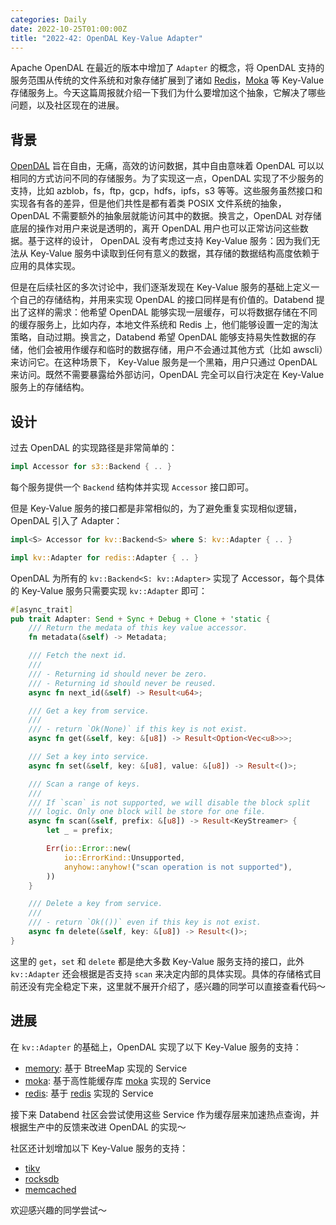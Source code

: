 ```yaml
---
categories: Daily
date: 2022-10-25T01:00:00Z
title: "2022-42: OpenDAL Key-Value Adapter"
---
```


Apache OpenDAL 在最近的版本中增加了 `Adapter` 的概念，将 OpenDAL 支持的服务范围从传统的文件系统和对象存储扩展到了诸如 [Redis](https://redis.io/)，[Moka](https://github.com/moka-rs/moka) 等 Key-Value 存储服务上。今天这篇周报就介绍一下我们为什么要增加这个抽象，它解决了哪些问题，以及社区现在的进展。

## 背景

[OpenDAL](https://github.com/datafuselabs/opendal) 旨在自由，无痛，高效的访问数据，其中自由意味着 OpenDAL 可以以相同的方式访问不同的存储服务。为了实现这一点，OpenDAL 实现了不少服务的支持，比如 azblob，fs，ftp，gcp，hdfs，ipfs，s3 等等。这些服务虽然接口和实现各有各的差异，但是他们共性是都有着类 POSIX 文件系统的抽象，OpenDAL 不需要额外的抽象层就能访问其中的数据。换言之，OpenDAL 对存储底层的操作对用户来说是透明的，离开 OpenDAL 用户也可以正常访问这些数据。基于这样的设计， OpenDAL 没有考虑过支持 Key-Value 服务：因为我们无法从 Key-Value 服务中读取到任何有意义的数据，其存储的数据结构高度依赖于应用的具体实现。

但是在后续社区的多次讨论中，我们逐渐发现在 Key-Value 服务的基础上定义一个自己的存储结构，并用来实现 OpenDAL 的接口同样是有价值的。Databend 提出了这样的需求：他希望 OpenDAL 能够实现一层缓存，可以将数据存储在不同的缓存服务上，比如内存，本地文件系统和 Redis 上，他们能够设置一定的淘汰策略，自动过期。换言之，Databend 希望 OpenDAL 能够支持易失性数据的存储，他们会被用作缓存和临时的数据存储，用户不会通过其他方式（比如 awscli）来访问它。在这种场景下， Key-Value 服务是一个黑箱，用户只通过 OpenDAL 来访问。既然不需要暴露给外部访问，OpenDAL 完全可以自行决定在 Key-Value 服务上的存储结构。

## 设计

过去 OpenDAL 的实现路径是非常简单的：

```rust
impl Accessor for s3::Backend { .. }
```

每个服务提供一个 `Backend` 结构体并实现 `Accessor` 接口即可。

但是 Key-Value 服务的接口都是非常相似的，为了避免重复实现相似逻辑，OpenDAL 引入了 Adapter：


```rust
impl<S> Accessor for kv::Backend<S> where S: kv::Adapter { .. }

impl kv::Adapter for redis::Adapter { .. }
```

OpenDAL 为所有的 `kv::Backend<S: kv::Adapter>` 实现了 Accessor，每个具体的 Key-Value 服务只需要实现 `kv::Adapter` 即可：

```rust
#[async_trait]
pub trait Adapter: Send + Sync + Debug + Clone + 'static {
    /// Return the medata of this key value accessor.
    fn metadata(&self) -> Metadata;

    /// Fetch the next id.
    ///
    /// - Returning id should never be zero.
    /// - Returning id should never be reused.
    async fn next_id(&self) -> Result<u64>;

    /// Get a key from service.
    ///
    /// - return `Ok(None)` if this key is not exist.
    async fn get(&self, key: &[u8]) -> Result<Option<Vec<u8>>>;

    /// Set a key into service.
    async fn set(&self, key: &[u8], value: &[u8]) -> Result<()>;

    /// Scan a range of keys.
    ///
    /// If `scan` is not supported, we will disable the block split
    /// logic. Only one block will be store for one file.
    async fn scan(&self, prefix: &[u8]) -> Result<KeyStreamer> {
        let _ = prefix;

        Err(io::Error::new(
            io::ErrorKind::Unsupported,
            anyhow::anyhow!("scan operation is not supported"),
        ))
    }

    /// Delete a key from service.
    ///
    /// - return `Ok(())` even if this key is not exist.
    async fn delete(&self, key: &[u8]) -> Result<()>;
}
```

这里的 `get`，`set` 和 `delete` 都是绝大多数 Key-Value 服务支持的接口，此外 `kv::Adapter` 还会根据是否支持 `scan` 来决定内部的具体实现。具体的存储格式目前还没有完全稳定下来，这里就不展开介绍了，感兴趣的同学可以直接查看代码～

## 进展

在 `kv::Adapter` 的基础上，OpenDAL 实现了以下 Key-Value 服务的支持：

- [memory](https://opendal.databend.rs/opendal/services/memory/index.html): 基于 BtreeMap 实现的 Service
- [moka](https://opendal.databend.rs/opendal/services/moka/index.html): 基于高性能缓存库 [moka](https://github.com/moka-rs/moka) 实现的 Service
- [redis](https://opendal.databend.rs/opendal/services/redis/index.html): 基于 [redis](https://redis.io/) 实现的 Service

接下来 Databend 社区会尝试使用这些 Service 作为缓存层来加速热点查询，并根据生产中的反馈来改进 OpenDAL 的实现～

社区还计划增加以下 Key-Value 服务的支持：

- [tikv](https://github.com/datafuselabs/opendal/issues/854)
- [rocksdb](https://github.com/datafuselabs/opendal/issues/855)
- [memcached](https://github.com/datafuselabs/opendal/issues/856)

欢迎感兴趣的同学尝试～
